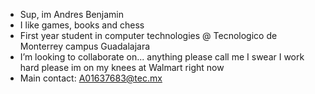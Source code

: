 - Sup, im Andres Benjamin
- I like games, books and chess
- First year student in computer technologies @ Tecnologico de Monterrey campus Guadalajara
- I’m looking to collaborate on... anything please call me I swear I work hard please im on my knees at Walmart right now
- Main contact: A01637683@tec.mx

<!---
Antelis/Antelis is a ✨ special ✨ repository because its `README.md` (this file) appears on your GitHub profile.
You can click the Preview link to take a look at your changes.
--->
